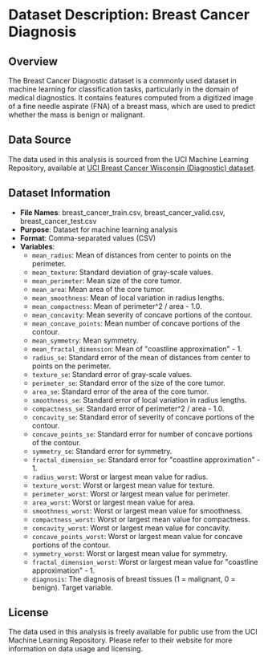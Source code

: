 # Dataset Description: Breast Cancer Diagnosis

## Overview

The Breast Cancer Diagnostic dataset is a commonly used dataset in machine learning for classification tasks, particularly in the domain of medical diagnostics. It contains features computed from a digitized image of a fine needle aspirate (FNA) of a breast mass, which are used to predict whether the mass is benign or malignant.

## Data Source

The data used in this analysis is sourced from the UCI Machine Learning Repository, available at [UCI Breast Cancer Wisconsin (Diagnostic) dataset](https://archive.ics.uci.edu/ml/datasets/Breast+Cancer+Wisconsin+(Diagnostic)).

## Dataset Information

- **File Names**: breast_cancer_train.csv, breast_cancer_valid.csv, breast_cancer_test.csv
- **Purpose**: Dataset for machine learning analysis
- **Format**: Comma-separated values (CSV)
- **Variables**:
  - `mean_radius`: Mean of distances from center to points on the perimeter.
  - `mean_texture`: Standard deviation of gray-scale values.
  - `mean_perimeter`: Mean size of the core tumor.
  - `mean_area`: Mean area of the core tumor.
  - `mean_smoothness`: Mean of local variation in radius lengths.
  - `mean_compactness`: Mean of perimeter^2 / area - 1.0.
  - `mean_concavity`: Mean severity of concave portions of the contour.
  - `mean_concave_points`: Mean number of concave portions of the contour.
  - `mean_symmetry`: Mean symmetry.
  - `mean_fractal_dimension`: Mean of "coastline approximation" - 1.
  - `radius_se`: Standard error of the mean of distances from center to points on the perimeter.
  - `texture_se`: Standard error of gray-scale values.
  - `perimeter_se`: Standard error of the size of the core tumor.
  - `area_se`: Standard error of the area of the core tumor.
  - `smoothness_se`: Standard error of local variation in radius lengths.
  - `compactness_se`: Standard error of perimeter^2 / area - 1.0.
  - `concavity_se`: Standard error of severity of concave portions of the contour.
  - `concave_points_se`: Standard error for number of concave portions of the contour.
  - `symmetry_se`: Standard error for symmetry.
  - `fractal_dimension_se`: Standard error for "coastline approximation" - 1.
  - `radius_worst`: Worst or largest mean value for radius.
  - `texture_worst`: Worst or largest mean value for texture.
  - `perimeter_worst`: Worst or largest mean value for perimeter.
  - `area_worst`: Worst or largest mean value for area.
  - `smoothness_worst`: Worst or largest mean value for smoothness.
  - `compactness_worst`: Worst or largest mean value for compactness.
  - `concavity_worst`: Worst or largest mean value for concavity.
  - `concave_points_worst`: Worst or largest mean value for concave portions of the contour.
  - `symmetry_worst`: Worst or largest mean value for symmetry.
  - `fractal_dimension_worst`: Worst or largest mean value for "coastline approximation" - 1.
  - `diagnosis`: The diagnosis of breast tissues (1 = malignant, 0 = benign). Target variable.

## License

The data used in this analysis is freely available for public use from the UCI Machine Learning Repository. Please refer to their website for more information on data usage and licensing.
